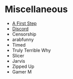 # Miscellaneous

* [A First Step](./A_First_Step/README.md)
* [Discord](./Discord/README.md)
* Censorship
* arabfunny 
* Timed
* Truly Terrible Why
* Slicer
* Jarvis
* Zipped Up
* Gamer M 